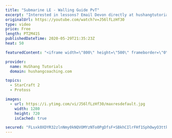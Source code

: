 ```yaml
---
title: "Submarine LE - Walling Guide PvT"
excerpt: "Interested in lessons? Email Devon directly at hushangtutorials@outlook.com ------------------------------------------------------------------------------------------------------- Want to support HuShang Tutorials directly? Patreon is a website where you can contribute a monthly donation that will help"
originalUrl: https://youtube.com/watch?v=J56lfLzHf30
type: video
price: Free
length: PT2M41S
publishedDateTime: 2020-05-29T21:35:23Z
heat: 50

featuredContent: "<iframe width=\"800\" height=\"500\" frameborder=\"0\" src=\"https://www.youtube.com/embed/J56lfLzHf30\" allow=\"accelerometer; autoplay; encrypted-media; gyroscope; picture-in-picture\" allowfullscreen></iframe>"

provider:
  name: HuShang Tutorials
  domain: hushangcoaching.com

topics:
  - StarCraft 2
  - Protoss

images:
  - url: https://i.ytimg.com/vi/J56lfLzHf30/maxresdefault.jpg
    width: 1280
    height: 720
    isCached: true

secured: "FLsxk0XDYR32zlnNmy0kNQVOMYzNTo0PgDfsF+SBkhCIlrFHf1SphOwyO3ttkJMCaYRB8twExw3kKhivqWkFHDgJmx37trj5VoFZ0Y8+3PLESi2zavwuhIym16KJVg+f3GVDnjEATzZ2gq71DECcSEG0vET0Phf5P8q5SaB4v8aWz1FuvLfqVyPaheSMJt4+av6QpBb8tsewCE/BNc7Df0nQHP8mfkkx1t0AJ3Demah45jAeEFPwcy1IQXqhzEPvmV/+usFE07SoMFcOvc9Olb8Bq2uQ5C5WengFHPZ9Y3M1SlYm0mx3WtHuyxlffcC8L/h9JTmAGKngP6p0radbqx43ulwFnKFa537H/AkZe3ojNm0tfKTdFm7LXk+eu99sJQWjt4vpqnKrqLQa8V6+F+jlfzGZIy5bgweKv1OGiHI=;5izW1zXfRMtxLjuEaUL7DA=="
---
```


